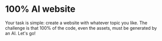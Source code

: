 # 100% AI website
Your task is simple: create a website with whatever topic you like.
The challenge is that 100% of the code, even the assets, must be generated by an AI.
Let's go!
